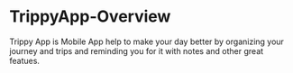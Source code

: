 # TrippyApp-Overview
Trippy App is Mobile App help to make your day better by organizing your journey and trips and reminding you for it with notes and other great featues.
